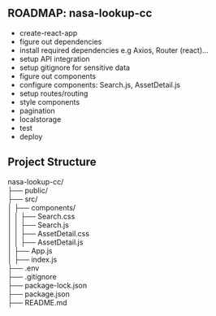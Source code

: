 ## ROADMAP: nasa-lookup-cc
- create-react-app 
- figure out dependencies 
- install required dependencies e.g Axios, Router (react)... 
- setup API integration 
- setup gitignore for sensitive data
- figure out components 
- configure components: Search.js, AssetDetail.js
- setup routes/routing 
- style components 
- pagination
- localstorage
- test 
- deploy 


## Project Structure          
nasa-lookup-cc/               \
├── public/                   \
├── src/                      
│   ├── components/           \
│   │   ├── Search.css        \
│   │   ├── Search.js         \
│   │   ├── AssetDetail.css   \
│   │   ├── AssetDetail.js    \
│   ├── App.js                \
│   ├── index.js              \
├── .env                      \
├── .gitignore                \
├── package-lock.json         \
├── package.json              
├── README.md                 
